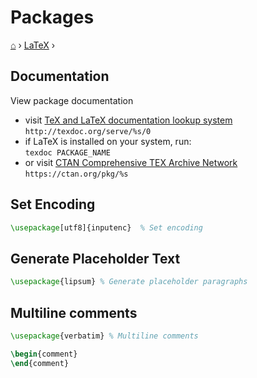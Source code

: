 <h1> Packages </h1>

[⌂](../README.md) › [LaTeX](../README.md#latex) ›

## Documentation

View package documentation
- visit [TeX and LaTeX documentation lookup system](https://texdoc.org/)  
    `http://texdoc.org/serve/%s/0`
- if LaTeX is installed on your system, run:  
    `texdoc PACKAGE_NAME`
- or visit [CTAN Comprehensive TEX Archive Network](https://ctan.org/)  
    `https://ctan.org/pkg/%s`

## Set Encoding

```latex
\usepackage[utf8]{inputenc}  % Set encoding
```


## Generate Placeholder Text

```latex
\usepackage{lipsum} % Generate placeholder paragraphs
```

## Multiline comments

```latex
\usepackage{verbatim} % Multiline comments

```

```latex
\begin{comment}
\end{comment}
```